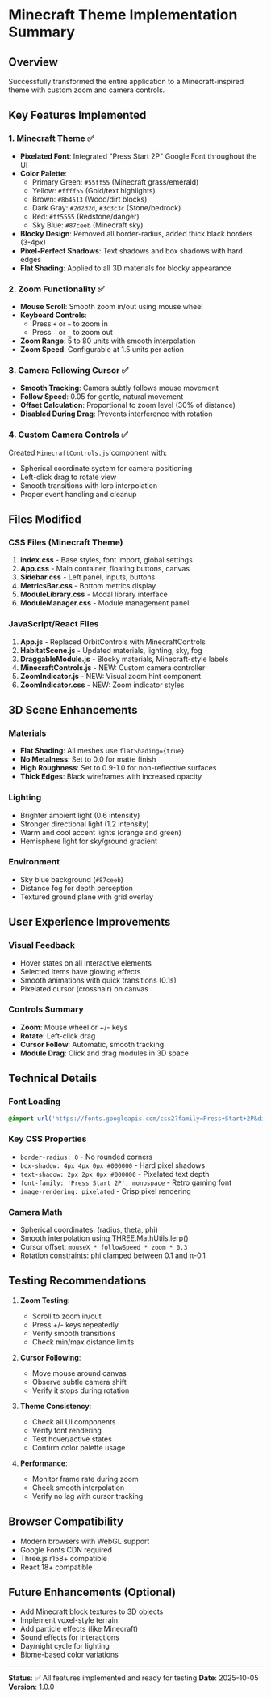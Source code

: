 # Minecraft Theme Implementation Summary

## Overview
Successfully transformed the entire application to a Minecraft-inspired theme with custom zoom and camera controls.

## Key Features Implemented

### 1. **Minecraft Theme** ✅
- **Pixelated Font**: Integrated "Press Start 2P" Google Font throughout the UI
- **Color Palette**:
  - Primary Green: `#55ff55` (Minecraft grass/emerald)
  - Yellow: `#ffff55` (Gold/text highlights)
  - Brown: `#8b4513` (Wood/dirt blocks)
  - Dark Gray: `#2d2d2d`, `#3c3c3c` (Stone/bedrock)
  - Red: `#ff5555` (Redstone/danger)
  - Sky Blue: `#87ceeb` (Minecraft sky)
- **Blocky Design**: Removed all border-radius, added thick black borders (3-4px)
- **Pixel-Perfect Shadows**: Text shadows and box shadows with hard edges
- **Flat Shading**: Applied to all 3D materials for blocky appearance

### 2. **Zoom Functionality** ✅
- **Mouse Scroll**: Smooth zoom in/out using mouse wheel
- **Keyboard Controls**: 
  - Press `+` or `=` to zoom in
  - Press `-` or `_` to zoom out
- **Zoom Range**: 5 to 80 units with smooth interpolation
- **Zoom Speed**: Configurable at 1.5 units per action

### 3. **Camera Following Cursor** ✅
- **Smooth Tracking**: Camera subtly follows mouse movement
- **Follow Speed**: 0.05 for gentle, natural movement
- **Offset Calculation**: Proportional to zoom level (30% of distance)
- **Disabled During Drag**: Prevents interference with rotation

### 4. **Custom Camera Controls** ✅
Created `MinecraftControls.js` component with:
- Spherical coordinate system for camera positioning
- Left-click drag to rotate view
- Smooth transitions with lerp interpolation
- Proper event handling and cleanup

## Files Modified

### CSS Files (Minecraft Theme)
1. **index.css** - Base styles, font import, global settings
2. **App.css** - Main container, floating buttons, canvas
3. **Sidebar.css** - Left panel, inputs, buttons
4. **MetricsBar.css** - Bottom metrics display
5. **ModuleLibrary.css** - Modal library interface
6. **ModuleManager.css** - Module management panel

### JavaScript/React Files
1. **App.js** - Replaced OrbitControls with MinecraftControls
2. **HabitatScene.js** - Updated materials, lighting, sky, fog
3. **DraggableModule.js** - Blocky materials, Minecraft-style labels
4. **MinecraftControls.js** - NEW: Custom camera controller
5. **ZoomIndicator.js** - NEW: Visual zoom hint component
6. **ZoomIndicator.css** - NEW: Zoom indicator styles

## 3D Scene Enhancements

### Materials
- **Flat Shading**: All meshes use `flatShading={true}`
- **No Metalness**: Set to 0.0 for matte finish
- **High Roughness**: Set to 0.9-1.0 for non-reflective surfaces
- **Thick Edges**: Black wireframes with increased opacity

### Lighting
- Brighter ambient light (0.6 intensity)
- Stronger directional light (1.2 intensity)
- Warm and cool accent lights (orange and green)
- Hemisphere light for sky/ground gradient

### Environment
- Sky blue background (`#87ceeb`)
- Distance fog for depth perception
- Textured ground plane with grid overlay

## User Experience Improvements

### Visual Feedback
- Hover states on all interactive elements
- Selected items have glowing effects
- Smooth animations with quick transitions (0.1s)
- Pixelated cursor (crosshair) on canvas

### Controls Summary
- **Zoom**: Mouse wheel or +/- keys
- **Rotate**: Left-click drag
- **Cursor Follow**: Automatic, smooth tracking
- **Module Drag**: Click and drag modules in 3D space

## Technical Details

### Font Loading
```css
@import url('https://fonts.googleapis.com/css2?family=Press+Start+2P&display=swap');
```

### Key CSS Properties
- `border-radius: 0` - No rounded corners
- `box-shadow: 4px 4px 0px #000000` - Hard pixel shadows
- `text-shadow: 2px 2px 0px #000000` - Pixelated text depth
- `font-family: 'Press Start 2P', monospace` - Retro gaming font
- `image-rendering: pixelated` - Crisp pixel rendering

### Camera Math
- Spherical coordinates: (radius, theta, phi)
- Smooth interpolation using THREE.MathUtils.lerp()
- Cursor offset: `mouseX * followSpeed * zoom * 0.3`
- Rotation constraints: phi clamped between 0.1 and π-0.1

## Testing Recommendations

1. **Zoom Testing**:
   - Scroll to zoom in/out
   - Press +/- keys repeatedly
   - Verify smooth transitions
   - Check min/max distance limits

2. **Cursor Following**:
   - Move mouse around canvas
   - Observe subtle camera shift
   - Verify it stops during rotation

3. **Theme Consistency**:
   - Check all UI components
   - Verify font rendering
   - Test hover/active states
   - Confirm color palette usage

4. **Performance**:
   - Monitor frame rate during zoom
   - Check smooth interpolation
   - Verify no lag with cursor tracking

## Browser Compatibility
- Modern browsers with WebGL support
- Google Fonts CDN required
- Three.js r158+ compatible
- React 18+ compatible

## Future Enhancements (Optional)
- Add Minecraft block textures to 3D objects
- Implement voxel-style terrain
- Add particle effects (like Minecraft)
- Sound effects for interactions
- Day/night cycle for lighting
- Biome-based color variations

---

**Status**: ✅ All features implemented and ready for testing
**Date**: 2025-10-05
**Version**: 1.0.0
